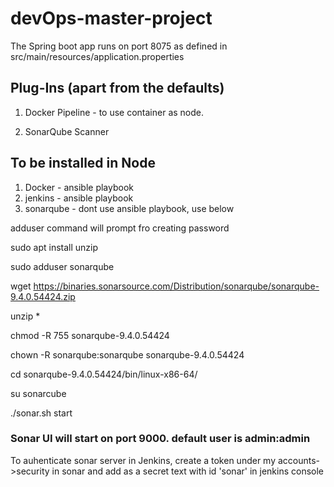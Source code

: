 # devOps-master-project
The Spring boot app runs on port 8075 as defined in src/main/resources/application.properties

## Plug-Ins (apart from the defaults)

1. Docker Pipeline - to use container as node.

2. SonarQube Scanner



## To be installed in Node

1. Docker - ansible playbook
2. jenkins - ansible playbook
3. sonarqube - dont use ansible playbook, use below

adduser command will prompt fro creating password


sudo apt install unzip

sudo adduser sonarqube

wget https://binaries.sonarsource.com/Distribution/sonarqube/sonarqube-9.4.0.54424.zip

unzip *

chmod -R 755 sonarqube-9.4.0.54424

chown -R sonarqube:sonarqube sonarqube-9.4.0.54424

cd sonarqube-9.4.0.54424/bin/linux-x86-64/

su sonarcube

./sonar.sh start

 ### Sonar UI will start on port 9000. default user is admin:admin
 To auhenticate sonar server in Jenkins, create a token under my accounts->security in sonar and add as a secret text with id 'sonar' in jenkins console